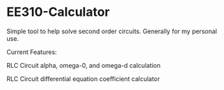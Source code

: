 # EE310-Calculator
Simple tool to help solve second order circuits. Generally for my personal use.

Current Features:

RLC Circuit alpha, omega-0, and omega-d calculation

RLC Circuit differential equation coefficient calculator
